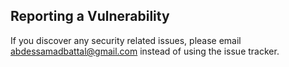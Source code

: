 ## Reporting a Vulnerability

If you discover any security related issues, please email abdessamadbattal@gmail.com instead of using the issue tracker.
